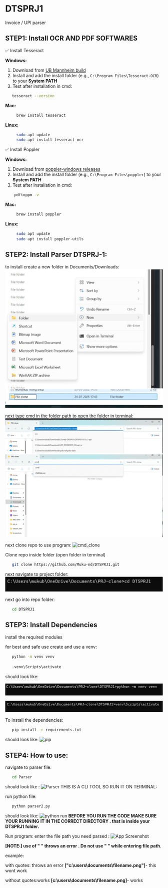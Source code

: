 # DTSPRJ1
Invoice / UPI parser

## STEP1: Install OCR AND PDF SOFTWARES
  ✅ Install Tesseract

   **Windows:**
   1. Download from [UB Mannheim build](https://github.com/UB-Mannheim/tesseract/wiki)
   2. Install and add the install folder (e.g., `C:\Program Files\Tesseract-OCR`) to your **System PATH**
   3. Test after installation in cmd:
      
   ```bash
      tesseract --version
   ```
      
   **Mac:**
   
  ```bash
       brew install tesseract
  ```

   **Linux:**

  ```bash
       sudo apt update
       sudo apt install tesseract-ocr
  ```
    
   ✅ Install  Poppler

   **Windows:**
   1. Download from [poppler-windows releases](https://github.com/oschwartz10612/poppler-windows/releases/)
   2. Install and add the install folder (e.g., `C:\Program Files\poppler`) to your **System PATH**
   3. Test after installation in cmd:
      
  ```bash
      pdftoppm -v
  ```
      
   **Mac:**
   
  ```bash
       brew install poppler
  ```

   **Linux:**

  ```bash
       sudo apt update
       sudo apt install poppler-utils
  ```


   
## STEP2: Install Parser DTSPRJ-1:

   to install create a new folder in Documents/Downloads:
   ![new folder screenshot](readme-assets/new-folder.jpeg)
   ![new folder screenshot2](readme-assets/new-folder-2.jpeg)

   next type cmd in the folder path to open the folder in terminal:
   ![cmd_screenshot](readme-assets/cmd_in_folder.jpeg)
   ![cmd_screenshot2](readme-assets/cmd_in_folder-2.jpeg)

   next clone repo to use program:
   ![cmd_clone](clone_repo.png)


   Clone repo inside folder (open folder in terminal)
   ```bash
      git clone https://github.com/Muku-nd/DTSPRJ1.git
   ```

   next navigate to project folder:
   ![cmd_navigate](readme-assets/cmd_navigate.jpeg)

   next go into repo folder:
   ```bash
      cd DTSPRJ1
   ```



## STEP3: Install Dependencies
   install the required modules

   for best and safe use create and use a venv:

   ```bash
      python -m venv venv

      .venv\Scripts\activate
   ```
   should look like:
   
   ![venv](readme-assets/venv_create.jpeg)

   ![venv2](readme-assets/venv_activate.jpeg)

   To install the dependencies:

  ```bash
     pip install -r requirements.txt
  ```
  should look like:
  ![pip](pip_install.jpeg)



## STEP4: How to use:

   navigate to parser file:
   ```bash
      cd Parser
   ```
   should look like :
   ![Parser](Parser_folder.jpeg)
   THIS IS A CLI TOOL SO RUN IT ON TERMINAL: 
   
   run python file:
   ```bash
      python parser2.py
   ```
   should look like:
   ![python run](python_run.jpeg)
   **BEFORE YOU RUN THE CODE MAKE SURE YOUR RUNNING IT IN THE CORRECT DIRECTORY . that is inside your DTSPRJ1 folder.**


   Run program: enter the file path you need parsed :
   ![App Screenshot](terminal_enter_file.jpeg)
   
**[NOTE:] use of " " throws an error . Do not use " " while entering file path.**

example: 

with quotes: throws an error
**["c:\users\documents\filename.png"]**- this wont work

without quotes:works
**[c:\users\documents\filename.png]**- works
